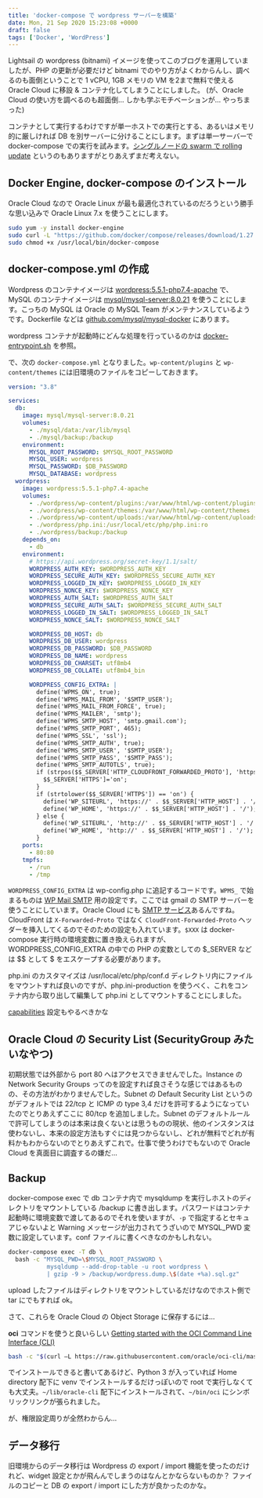 ```yaml
---
title: 'docker-compose で wordpress サーバーを構築'
date: Mon, 21 Sep 2020 15:23:08 +0000
draft: false
tags: ['Docker', 'WordPress']
---
```


Lightsail の wordpress (bitnami) イメージを使ってこのブログを運用していましたが、PHP の更新が必要だけど bitnami でのやり方がよくわからんし、調べるのも面倒ということで 1 vCPU, 1GB メモリの VM を2まで無料で使える Oracle Cloud に移設 & コンテナ化してしまうことにしました。 (が、Oracle Cloud の使い方を調べるのも超面倒... しかも学ぶモチベーションが... やっちまった)

コンテナとして実行するわけですが単一ホストでの実行とする、あるいはメモリ的に厳しければ DB を別サーバーに分けることにします。まずは単一サーバーで docker-compose での実行を試みます。[シングルノードの swarm で rolling update](/2018/10/rolling-update-on-single-node-docker-swarm/) というのもありますがとりあえずまだ考えない。

Docker Engine, docker-compose のインストール
-------------------------------------

Oracle Cloud なので Oracle Linux が最も最適化されているのだろうという勝手な思い込みで Oracle Linux 7.x を使うことにします。

```bash
sudo yum -y install docker-engine
sudo curl -L "https://github.com/docker/compose/releases/download/1.27.3/docker-compose-$(uname -s)-$(uname -m)" -o /usr/local/bin/docker-compose
sudo chmod +x /usr/local/bin/docker-compose
```

docker-compose.yml の作成
----------------------

Wordpress のコンテナイメージは [wordpress:5.5.1-php7.4-apache](https://hub.docker.com/_/wordpress) で、MySQL のコンテナイメージは [mysql/mysql-server:8.0.21](https://hub.docker.com/r/mysql/mysql-server/) を使うことにします。こっちの MySQL は Oracle の MySQL Team がメンテナンスしているようです。Dockerfile などは [github.com/mysql/mysql-docker](https://github.com/mysql/mysql-docker) にあります。

wordpress コンテナが起動時にどんな処理を行っているのかは [docker-entrypoint.sh](https://github.com/docker-library/wordpress/blob/master/php7.3/apache/docker-entrypoint.sh) を参照。

で、次の `docker-compose.yml` となりました。`wp-content/plugins` と `wp-content/themes` には旧環境のファイルをコピーしておきます。

```yaml
version: "3.8"

services:
  db:
    image: mysql/mysql-server:8.0.21
    volumes:
      - ./mysql/data:/var/lib/mysql
      - ./mysql/backup:/backup
    environment:
      MYSQL_ROOT_PASSWORD: $MYSQL_ROOT_PASSWORD
      MYSQL_USER: wordpress
      MYSQL_PASSWORD: $DB_PASSWORD
      MYSQL_DATABASE: wordpress
  wordpress:
    image: wordpress:5.5.1-php7.4-apache
    volumes:
      - ./wordpress/wp-content/plugins:/var/www/html/wp-content/plugins
      - ./wordpress/wp-content/themes:/var/www/html/wp-content/themes
      - ./wordpress/wp-content/uploads:/var/www/html/wp-content/uploads
      - ./wordpress/php.ini:/usr/local/etc/php/php.ini:ro
      - ./wordpress/backup:/backup
    depends_on:
      - db
    environment:
      # https://api.wordpress.org/secret-key/1.1/salt/
      WORDPRESS_AUTH_KEY: $WORDPRESS_AUTH_KEY
      WORDPRESS_SECURE_AUTH_KEY: $WORDPRESS_SECURE_AUTH_KEY
      WORDPRESS_LOGGED_IN_KEY: $WORDPRESS_LOGGED_IN_KEY
      WORDPRESS_NONCE_KEY: $WORDPRESS_NONCE_KEY
      WORDPRESS_AUTH_SALT: $WORDPRESS_AUTH_SALT
      WORDPRESS_SECURE_AUTH_SALT: $WORDPRESS_SECURE_AUTH_SALT
      WORDPRESS_LOGGED_IN_SALT: $WORDPRESS_LOGGED_IN_SALT
      WORDPRESS_NONCE_SALT: $WORDPRESS_NONCE_SALT

      WORDPRESS_DB_HOST: db
      WORDPRESS_DB_USER: wordpress
      WORDPRESS_DB_PASSWORD: $DB_PASSWORD
      WORDPRESS_DB_NAME: wordpress
      WORDPRESS_DB_CHARSET: utf8mb4
      WORDPRESS_DB_COLLATE: utf8mb4_bin

      WORDPRESS_CONFIG_EXTRA: |
        define('WPMS_ON', true);
        define('WPMS_MAIL_FROM', '$SMTP_USER');
        define('WPMS_MAIL_FROM_FORCE', true);
        define('WPMS_MAILER', 'smtp');
        define('WPMS_SMTP_HOST', 'smtp.gmail.com');
        define('WPMS_SMTP_PORT', 465);
        define('WPMS_SSL', 'ssl');
        define('WPMS_SMTP_AUTH', true);
        define('WPMS_SMTP_USER', '$SMTP_USER');
        define('WPMS_SMTP_PASS', '$SMTP_PASS');
        define('WPMS_SMTP_AUTOTLS', true);
        if (strpos($$_SERVER['HTTP_CLOUDFRONT_FORWARDED_PROTO'], 'https') !== false) {
          $$_SERVER['HTTPS']='on';
        }
        if (strtolower($$_SERVER['HTTPS']) == 'on') {
          define('WP_SITEURL', 'https://' . $$_SERVER['HTTP_HOST'] . '/');
          define('WP_HOME', 'https://' . $$_SERVER['HTTP_HOST'] . '/');
        } else {
          define('WP_SITEURL', 'http://' . $$_SERVER['HTTP_HOST'] . '/');
          define('WP_HOME', 'http://' . $$_SERVER['HTTP_HOST'] . '/');
        }
    ports:
      - 80:80
    tmpfs:
      - /run
      - /tmp
```

`WORDPRESS_CONFIG_EXTRA` は wp-config.php に追記するコードです。`WPMS_` で始まるものは [WP Mail SMTP](https://wpmailsmtp.com/docs/how-to-secure-smtp-settings-by-using-constants/) 用の設定です。ここでは gmail の SMTP サーバーを使うことにしています。Oracle Cloud にも [SMTP サービス](https://docs.cloud.oracle.com/ja-jp/iaas/Content/Email/Concepts/overview.htm)あるんですね。CloudFront は `X-Forwarded-Proto` ではなく `CloudFront-Forwarded-Proto` ヘッダーを挿入してくるのでそのための設定も入れています。`$XXX` は docker-compose 実行時の環境変数に置き換えられますが、WORDPRESS\_CONFIG\_EXTRA の中での PHP の変数としての $\_SERVER などは $$ として $ をエスケープする必要があります。

php.ini のカスタマイズは /usr/local/etc/php/conf.d ディレクトリ内にファイルをマウントすれば良いのですが、php.ini-production を使うべく、これをコンテナ内から取り出して編集して php.ini としてマウントすることにしました。

[capabilities](https://docs.docker.com/engine/reference/run/#runtime-privilege-and-linux-capabilities) 設定もやるべきかな

Oracle Cloud の Security List (SecurityGroup みたいなやつ)
---------------------------------------------------

初期状態では外部から port 80 へはアクセスできませんでした。Instance の Network Security Groups ってのを設定すれば良さそうな感じではあるものの、その方法がわかりませんでした。Subnet の Default Security List というのがデフォルトでは 22/tcp と ICMP の type 3,4 だけを許可するようになっていたのでとりあえずここに 80/tcp を追加しました。Subnet のデフォルトルールで許可してしまうのは本来は良くないとは思うものの現状、他のインスタンスは使わないし、本来の設定方法もすぐには見つからないし、どれが無料でどれが有料かもわからないのでとりあえずこれで。仕事で使うわけでもないので Oracle Cloud を真面目に調査するの嫌だ...

Backup
------

docker-compose exec で db コンテナ内で mysqldump を実行しホストのディレクトリをマウントしている /backup に書き出します。パスワードはコンテナ起動時に環境変数で渡してあるのでそれを使いますが、`-p` で指定するとセキュアじゃないよと Warning メッセージが出力されてうざいので MYSQL\_PWD 変数に設定しています。conf ファイルに書くべきなのかもしれない。

```bash
docker-compose exec -T db \
  bash -c "MYSQL_PWD=\$MYSQL_ROOT_PASSWORD \
           mysqldump --add-drop-table -u root wordpress \
           | gzip -9 > /backup/wordpress.dump.\$(date +%a).sql.gz"
```

upload したファイルはディレクトリをマウントしているだけなのでホスト側で tar にでもすれば ok。

さて、これらを Oracle Cloud の Object Storage に保存するには...

**oci** コマンドを使うと良いらしい [Getting started with the OCI Command Line Interface (CLI)](https://oracle.github.io/learning-library/oci-library/DevOps/OCI_CLI/OCI_CLI_HOL.html)

```bash
bash -c "$(curl –L https://raw.githubusercontent.com/oracle/oci-cli/master/scripts/install/install.sh)"
```

でインストールできると書いてあるけど、Python 3 が入っていれば Home directory 配下に venv でインストールするだけっぽいので root で実行しなくても大丈夫。`~/lib/oracle-cli` 配下にインストールされて、`~/bin/oci` にシンボリックリンクが張られました。

が、権限設定周りが全然わからん...

データ移行
-----

旧環境からのデータ移行は Wordpress の export / import 機能を使ったのだけれど、widget 設定とかが飛んんでしまうのはなんとかならないものか？ ファイルのコピーと DB の export / import にした方が良かったのかな。
